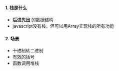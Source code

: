 #### 1. 栈是什么
- **后进先出** 的数据结构
- javascript没有栈，但可以用Array实现栈的所有功能
#### 2. 场景
- 十进制转二进制
- 有效的括号
- 函数调用堆栈
